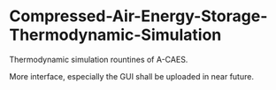 # Compressed-Air-Energy-Storage-Thermodynamic-Simulation
Thermodynamic simulation rountines of A-CAES.

More interface, especially the GUI shall be uploaded in near future.

